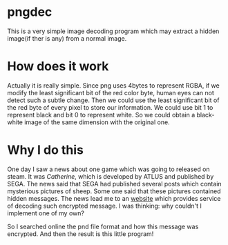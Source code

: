 # pngdec

This is a very simple image decoding program which may extract a hidden image(if ther is any)
from a normal image.

# How does it work

Actually it is really simple. Since png uses 4bytes to represent RGBA, if we modify the least significant
bit of the red color byte, human eyes can not detect such a subtle change. Then we could use the least
significant bit of the red byte of every pixel to store our information. We could use bit 1 to represent
black and bit 0 to represent white. So we could obtain a black-white image of the same dimension with the
original one.

# Why I do this

One day I saw a news about one game which was going to released on steam. It was *Catherine*, which is
developed by ATLUS and published by SEGA. The news said that SEGA had published several posts which contain
mysterious pictures of sheep. Some one said that these pictures contained hidden messages. The news lead
me to an [website](https://osric.com/chris/steganography/decode.html) which provides service of decoding
such encrypted message. I was thinking: why couldn't I implement one of my own?

So I searched online the pnd file format and how this message was encrypted. And then the result is this
little program!
